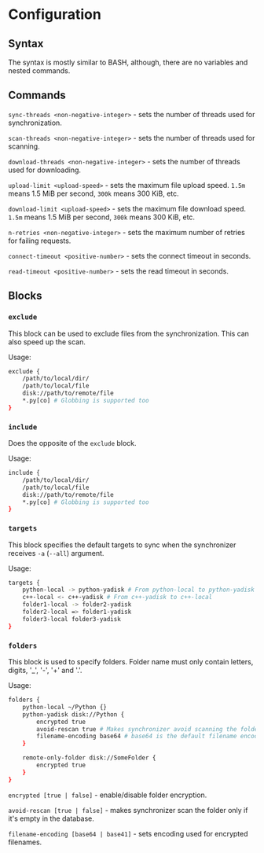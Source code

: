 # Configuration
## Syntax
The syntax is mostly similar to BASH, although, there are no variables and nested commands.

## Commands
`sync-threads <non-negative-integer>` - sets the number of threads used for synchronization.

`scan-threads <non-negative-integer>` - sets the number of threads used for scanning.

`download-threads <non-negative-integer>` - sets the number of threads used for downloading.

`upload-limit <upload-speed>` - sets the maximum file upload speed. `1.5m` means 1.5 MiB per second, `300k` means 300 KiB, etc.

`download-limit <upload-speed>` - sets the maximum file download speed. `1.5m` means 1.5 MiB per second, `300k` means 300 KiB, etc.

`n-retries <non-negative-integer>` - sets the maximum number of retries for failing requests.

`connect-timeout <positive-number>` - sets the connect timeout in seconds.

`read-timeout <positive-number>` - sets the read timeout in seconds.

## Blocks
### `exclude`
This block can be used to exclude files from the synchronization.
This can also speed up the scan.

Usage:
```sh
exclude {
    /path/to/local/dir/
    /path/to/local/file
    disk://path/to/remote/file
    *.py[co] # Globbing is supported too
}
```

### `include`
Does the opposite of the `exclude` block.

Usage:
```sh
include {
    /path/to/local/dir/
    /path/to/local/file
    disk://path/to/remote/file
    *.py[co] # Globbing is supported too
}
```

### `targets`
This block specifies the default targets to sync when the synchronizer receives `-a` (`--all`) argument.

Usage:
```sh
targets {
    python-local -> python-yadisk # From python-local to python-yadisk
    c++-local <- c++-yadisk # From c++-yadisk to c++-local
    folder1-local -> folder2-yadisk
    folder2-local => folder1-yadisk
    folder3-local folder3-yadisk
}
```

### `folders`
This block is used to specify folders.
Folder name must only contain letters, digits, '\_', '-', '+' and '.'.

Usage:
```sh
folders {
    python-local ~/Python {}
    python-yadisk disk://Python {
        encrypted true
        avoid-rescan true # Makes synchronizer avoid scanning the folder, unless it's empty in the database
        filename-encoding base64 # base64 is the default filename encoding
    }

    remote-only-folder disk://SomeFolder {
        encrypted true
    }
}
```

`encrypted [true | false]` - enable/disable folder encryption.

`avoid-rescan [true | false]` - makes synchronizer scan the folder only if it's empty in the database.

`filename-encoding [base64 | base41]` - sets encoding used for encrypted filenames.
